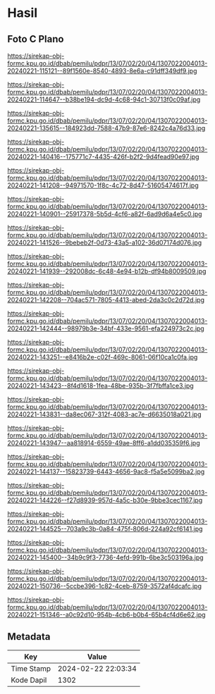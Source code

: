 # Hasil

## Foto C Plano

https://sirekap-obj-formc.kpu.go.id/dbab/pemilu/pdpr/13/07/02/20/04/1307022004013-20240221-115121--89f1560e-8540-4893-8e6a-c91dff349df9.jpg

https://sirekap-obj-formc.kpu.go.id/dbab/pemilu/pdpr/13/07/02/20/04/1307022004013-20240221-114647--b38be194-dc9d-4c68-94c1-30713f0c09af.jpg

https://sirekap-obj-formc.kpu.go.id/dbab/pemilu/pdpr/13/07/02/20/04/1307022004013-20240221-135615--184923dd-7588-47b9-87e6-8242c4a76d33.jpg

https://sirekap-obj-formc.kpu.go.id/dbab/pemilu/pdpr/13/07/02/20/04/1307022004013-20240221-140416--175771c7-4435-426f-b2f2-9d4fead90e97.jpg

https://sirekap-obj-formc.kpu.go.id/dbab/pemilu/pdpr/13/07/02/20/04/1307022004013-20240221-141208--94971570-1f8c-4c72-8d47-51605474617f.jpg

https://sirekap-obj-formc.kpu.go.id/dbab/pemilu/pdpr/13/07/02/20/04/1307022004013-20240221-140901--25917378-5b5d-4cf6-a82f-6ad9d6a4e5c0.jpg

https://sirekap-obj-formc.kpu.go.id/dbab/pemilu/pdpr/13/07/02/20/04/1307022004013-20240221-141526--9bebeb2f-0d73-43a5-a102-36d07174d076.jpg

https://sirekap-obj-formc.kpu.go.id/dbab/pemilu/pdpr/13/07/02/20/04/1307022004013-20240221-141939--292008dc-6c48-4e94-b12b-df94b8009509.jpg

https://sirekap-obj-formc.kpu.go.id/dbab/pemilu/pdpr/13/07/02/20/04/1307022004013-20240221-142208--704ac571-7805-4413-abed-2da3c0c2d72d.jpg

https://sirekap-obj-formc.kpu.go.id/dbab/pemilu/pdpr/13/07/02/20/04/1307022004013-20240221-142444--98979b3e-34bf-433e-9561-efa224973c2c.jpg

https://sirekap-obj-formc.kpu.go.id/dbab/pemilu/pdpr/13/07/02/20/04/1307022004013-20240221-143251--e8416b2e-c02f-469c-8061-06f10ca1c0fa.jpg

https://sirekap-obj-formc.kpu.go.id/dbab/pemilu/pdpr/13/07/02/20/04/1307022004013-20240221-143423--8f4d1618-1fea-48be-935b-3f7fbffa1ce3.jpg

https://sirekap-obj-formc.kpu.go.id/dbab/pemilu/pdpr/13/07/02/20/04/1307022004013-20240221-143831--da8ec067-312f-4083-ac7e-d6635018a021.jpg

https://sirekap-obj-formc.kpu.go.id/dbab/pemilu/pdpr/13/07/02/20/04/1307022004013-20240221-143947--aa818914-6559-49ae-8ff6-a1dd035359f6.jpg

https://sirekap-obj-formc.kpu.go.id/dbab/pemilu/pdpr/13/07/02/20/04/1307022004013-20240221-144137--15823739-6443-4656-9ac8-f5a5e5099ba2.jpg

https://sirekap-obj-formc.kpu.go.id/dbab/pemilu/pdpr/13/07/02/20/04/1307022004013-20240221-144226--f27d8939-957d-4a5c-b30e-9bbe3cec1167.jpg

https://sirekap-obj-formc.kpu.go.id/dbab/pemilu/pdpr/13/07/02/20/04/1307022004013-20240221-144525--703a9c3b-0a84-475f-806d-224a92cf6141.jpg

https://sirekap-obj-formc.kpu.go.id/dbab/pemilu/pdpr/13/07/02/20/04/1307022004013-20240221-145400--34b9c9f3-7736-4efd-991b-6be3c503196a.jpg

https://sirekap-obj-formc.kpu.go.id/dbab/pemilu/pdpr/13/07/02/20/04/1307022004013-20240221-150736--5ccbe396-1c82-4ceb-8759-3572af4dcafc.jpg

https://sirekap-obj-formc.kpu.go.id/dbab/pemilu/pdpr/13/07/02/20/04/1307022004013-20240221-151346--a0c92d10-954b-4cb6-b0b4-65b4cf4d6e62.jpg


## Metadata

| Key        | Value               |
| ---------- | ------------------- |
| Time Stamp | 2024-02-22 22:03:34 |
| Kode Dapil | 1302                |



